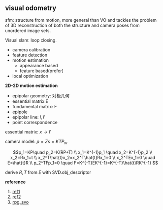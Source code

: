 ## visual odometry

sfm: structure from motion, more general than VO and tackles the problem of 3D reconstruction of both the structure and camera poses from unordered image sets.

Visual slam: loop closing.

- camera calibration
- feature detection
- motion estimation
    - appearance based
    - feature based(prefer)
- local optimization



**2D-2D motion estimation**

- epipolar geometry: 对极几何
- essential matrix:E
- fundamental matrix: F
- epipole
- epipolar line: $I,I'$
- point correspondence 

essential matrix: $x\rightarrow I'$

camera model: $p=Zs=KTP_w$

$$p_1=KP\quad p_2=K(RP+T) \\
x_1=K^{-1}p_1 \quad x_2=K^{-1}p_2 \\
x_2=Rx_1+t      \\
x_2^T\hat{t}x_2=x_2^T\hat{t}Rx_1=0  \\
x_2^TEx_1=0 \quad E=\hat{t}R  \\
p_2^TFp_1=0 \quad F=K^{-T}EK^{-1}=K^{-T}\hat{t}RK^{-1}
$$

derive $R,T$ from $E$ with SVD.obj_descriptor

**reference**

1. [ref1](https://github.com/yueying/LearningVO)
2. [ref2](https://github.com/yueying/OpenMVO)
3. [rpg_svo](https://github.com/uzh-rpg/rpg_svo)


